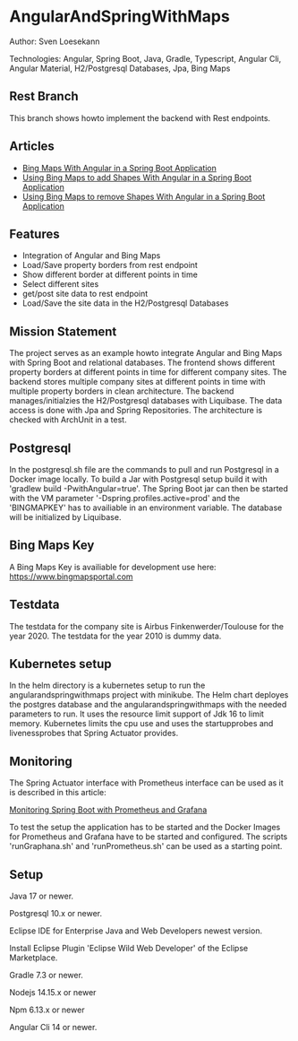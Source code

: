 # AngularAndSpringWithMaps

<!-- ![Build Status](https://travis-ci.org/Angular2Guy/AngularAndSpringWithMaps.svg?branch=master)-->

Author: Sven Loesekann

Technologies: Angular, Spring Boot, Java, Gradle, Typescript, Angular Cli, Angular Material, H2/Postgresql Databases, Jpa, Bing Maps

## Rest Branch
This branch shows howto implement the backend with Rest endpoints. 

## Articles
* [Bing Maps With Angular in a Spring Boot Application](https://angular2guy.wordpress.com/2021/07/31/bing-maps-with-angular-in-a-spring-boot-application/)
* [Using Bing Maps to add Shapes With Angular in a Spring Boot Application](https://angular2guy.wordpress.com/2021/07/31/using-bing-maps-to-add-shapes-with-angular-in-a-spring-boot-application/)
* [Using Bing Maps to remove Shapes With Angular in a Spring Boot Application](https://angular2guy.wordpress.com/2021/07/31/using-bing-maps-to-remove-shapes-with-angular-in-a-spring-boot-application/)

## Features
- Integration of Angular and Bing Maps
- Load/Save property borders from rest endpoint
- Show different border at different points in time
- Select different sites
- get/post site data to rest endpoint
- Load/Save the site data in the H2/Postgresql Databases

## Mission Statement
The project serves as an example howto integrate Angular and Bing Maps with Spring Boot and relational databases. The frontend shows different property borders at different points in time for different company sites. The backend stores multiple company sites at different points in time with multiple property borders in clean architecture. The backend manages/initialzies the H2/Postgresql databases with Liquibase. The data access is done with Jpa and Spring Repositories. The architecture is checked with ArchUnit in a test.

## Postgresql
In the postgresql.sh file are the commands to pull and run Postgresql in a Docker image locally. To build a Jar with Postgresql setup build it with 'gradlew build -PwithAngular=true'. The Spring Boot jar can then be started with the VM parameter '-Dspring.profiles.active=prod' and the 'BINGMAPKEY' has to availiable in an environment variable. The database will be initialized by Liquibase.

## Bing Maps Key
A Bing Maps Key is availiable for development use here: https://www.bingmapsportal.com

## Testdata
The testdata for the company site is Airbus Finkenwerder/Toulouse for the year 2020. The testdata for the year 2010 is dummy data. 

## Kubernetes setup
In the helm directory is a kubernetes setup to run the angularandspringwithmaps project with minikube. The Helm chart deployes the postgres database and the angularandspringwithmaps with the needed parameters to run. It uses the resource limit support of Jdk 16 to limit memory. Kubernetes limits the cpu use and uses the startupprobes and livenessprobes that Spring Actuator provides.

## Monitoring
The Spring Actuator interface with Prometheus interface can be used as it is described in this article: 

[Monitoring Spring Boot with Prometheus and Grafana](https://ordina-jworks.github.io/monitoring/2020/11/16/monitoring-spring-prometheus-grafana.html)

To test the setup the application has to be started and the Docker Images for Prometheus and Grafana have to be started and configured. The scripts 'runGraphana.sh' and 'runPrometheus.sh' can be used as a starting point.

## Setup
Java 17 or newer.

Postgresql 10.x or newer.

Eclipse IDE for Enterprise Java and Web Developers newest version.

Install Eclipse Plugin 'Eclipse Wild Web Developer' of the Eclipse Marketplace.

Gradle 7.3 or newer.

Nodejs 14.15.x or newer

Npm 6.13.x or newer

Angular Cli 14 or newer.
